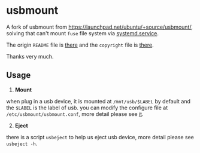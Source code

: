 # usbmount

A fork of usbmount from https://launchpad.net/ubuntu/+source/usbmount/, solving that can't mount `fuse` file system via [systemd.service](usbmount@.service).

The origin `README` file is [there](old/README) and the `copyright` file is [there](old/debian/copyright).

Thanks very much.

## Usage

1. __Mount__

  when plug in a usb device, it is mounted at `/mnt/usb/$LABEL` by default and the `$LABEL` is the label of usb. you can modify the configure file at `/etc/usbmount/usbmount.conf`, more detail please see [it](usbmount.conf).

2. __Eject__

  there is a script `usbeject` to help us eject usb device, more detail please see `usbeject -h`.
